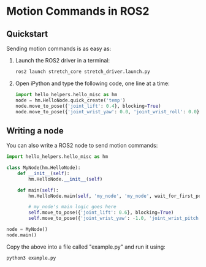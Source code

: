 # Motion Commands in ROS2

## Quickstart

Sending motion commands is as easy as:

 1. Launch the ROS2 driver in a terminal:
    ```{.bash .shell-prompt .copy}
    ros2 launch stretch_core stretch_driver.launch.py
    ```
 2. Open iPython and type the following code, one line at a time:
    ```python
    import hello_helpers.hello_misc as hm
    node = hm.HelloNode.quick_create('temp')
    node.move_to_pose({'joint_lift': 0.4}, blocking=True)
    node.move_to_pose({'joint_wrist_yaw': 0.0, 'joint_wrist_roll': 0.0}, blocking=True)
    ```

## Writing a node

You can also write a ROS2 node to send motion commands:

```python
import hello_helpers.hello_misc as hm

class MyNode(hm.HelloNode):
    def __init__(self):
        hm.HelloNode.__init__(self)

    def main(self):
        hm.HelloNode.main(self, 'my_node', 'my_node', wait_for_first_pointcloud=False)

        # my_node's main logic goes here
        self.move_to_pose({'joint_lift': 0.6}, blocking=True)
        self.move_to_pose({'joint_wrist_yaw': -1.0, 'joint_wrist_pitch': -1.0}, blocking=True)

node = MyNode()
node.main()
```

Copy the above into a file called "example.py" and run it using:

```{.bash .shell-prompt .copy}
python3 example.py
```
